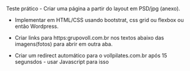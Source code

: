 Teste prático - Criar uma página a partir do layout em PSD/jpg (anexo).

- Implementar em HTML/CSS usando bootstrat, css grid ou flexbox ou então Wordpress.

- Criar links para https:grupovoll.com.br nos textos abaixo das imagens(fotos) para abrir em outra aba.

- Criar um redirect automático para o vollpilates.com.br após 15 segunsdos - usar Javascript para isso

